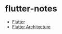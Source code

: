# flutter-notes

- [Flutter](./guides/flutter.md)
- [Flutter Architecture](./guides/flutterArchitecture.md)